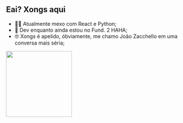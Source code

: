 ## Eai? Xongs aqui

- 👨‍💻 Atualmente mexo com React e Python;
- 🎒 Dev enquanto ainda estou no Fund. 2 HAHA;
- 🤓 Xongs é apelido, óbviamente, me chamo João Zacchello em uma conversa mais séria;

<div>
  <a href="http://xongs08.github.io/zacchello"></a>
  <img height="180em" src="https://github-readme-stats.vercel.app/api/top-langs/?username=xongs08&layout=compact&langs_count=16&theme=cobalt"/>
</div>
